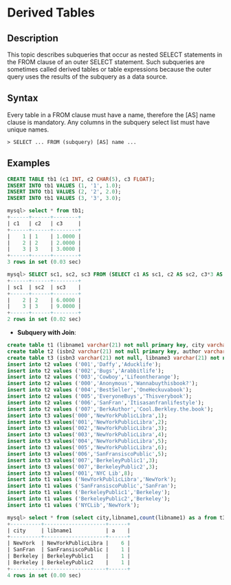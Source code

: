 # **Derived Tables**

## **Description**

This topic describes subqueries that occur as nested SELECT statements in the FROM clause of an outer SELECT statement. Such subqueries are sometimes called derived tables or table expressions because the outer query uses the results of the subquery as a data source.

## **Syntax**

Every table in a FROM clause must have a name, therefore the [AS] name clause is mandatory. Any columns in the subquery select list must have unique names.

```
> SELECT ... FROM (subquery) [AS] name ...
```

## **Examples**

```sql
CREATE TABLE tb1 (c1 INT, c2 CHAR(5), c3 FLOAT);
INSERT INTO tb1 VALUES (1, '1', 1.0);
INSERT INTO tb1 VALUES (2, '2', 2.0);
INSERT INTO tb1 VALUES (3, '3', 3.0);

mysql> select * from tb1;
+------+------+--------+
| c1   | c2   | c3     |
+------+------+--------+
|    1 | 1    | 1.0000 |
|    2 | 2    | 2.0000 |
|    3 | 3    | 3.0000 |
+------+------+--------+
3 rows in set (0.03 sec)

mysql> SELECT sc1, sc2, sc3 FROM (SELECT c1 AS sc1, c2 AS sc2, c3*3 AS sc3 FROM tb1) AS sb WHERE sc1 > 1;
+------+------+--------+
| sc1  | sc2  | sc3    |
+------+------+--------+
|    2 | 2    | 6.0000 |
|    3 | 3    | 9.0000 |
+------+------+--------+
2 rows in set (0.02 sec)
```

- **Subquery with Join**:

```sql
create table t1 (libname1 varchar(21) not null primary key, city varchar(20));
create table t2 (isbn2 varchar(21) not null primary key, author varchar(20), title varchar(60));
create table t3 (isbn3 varchar(21) not null, libname3 varchar(21) not null, quantity int);
insert into t2 values ('001','Daffy','Aducklife');
insert into t2 values ('002','Bugs','Arabbitlife');
insert into t2 values ('003','Cowboy','Lifeontherange');
insert into t2 values ('000','Anonymous','Wannabuythisbook?');
insert into t2 values ('004','BestSeller','OneHeckuvabook');
insert into t2 values ('005','EveryoneBuys','Thisverybook');
insert into t2 values ('006','SanFran','Itisasanfranlifestyle');
insert into t2 values ('007','BerkAuthor','Cool.Berkley.the.book');
insert into t3 values('000','NewYorkPublicLibra',1);
insert into t3 values('001','NewYorkPublicLibra',2);
insert into t3 values('002','NewYorkPublicLibra',3);
insert into t3 values('003','NewYorkPublicLibra',4);
insert into t3 values('004','NewYorkPublicLibra',5);
insert into t3 values('005','NewYorkPublicLibra',6);
insert into t3 values('006','SanFransiscoPublic',5);
insert into t3 values('007','BerkeleyPublic1',3);
insert into t3 values('007','BerkeleyPublic2',3);
insert into t3 values('001','NYC Lib',8);
insert into t1 values ('NewYorkPublicLibra','NewYork');
insert into t1 values ('SanFransiscoPublic','SanFran');
insert into t1 values ('BerkeleyPublic1','Berkeley');
insert into t1 values ('BerkeleyPublic2','Berkeley');
insert into t1 values ('NYCLib','NewYork');

mysql> select * from (select city,libname1,count(libname1) as a from t3 join t1 on libname1=libname3 join t2 on isbn3=isbn2 group by city,libname1) sub ;
+----------+--------------------+------+
| city     | libname1           | a    |
+----------+--------------------+------+
| NewYork  | NewYorkPublicLibra |    6 |
| SanFran  | SanFransiscoPublic |    1 |
| Berkeley | BerkeleyPublic1    |    1 |
| Berkeley | BerkeleyPublic2    |    1 |
+----------+--------------------+------+
4 rows in set (0.00 sec)
```
